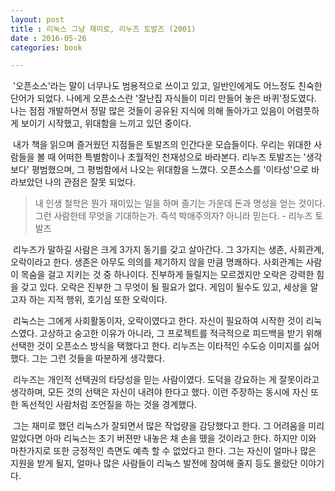 ```yaml
---
layout: post
title : 리눅스 그냥 재미로, 리누즈 토발즈 (2001)
date : 2016-05-26
categories: book

---
```



&nbsp;'오픈소스'라는 말이 너무나도 범용적으로 쓰이고 있고, 일반인에게도 어느정도 친숙한 단어가 되었다. 나에게 오픈소스란 '잘난집 자식들이 미리 만들어 놓은 바퀴'정도였다. 나는 점점 개발하면서 정말 많은 것들이 공유된 지식에 의해 돌아가고 있음이 어렴풋하게 보이기 시작했고, 위대함을 느끼고 있던 중이다.

&nbsp;내가 책을 읽으며 즐거웠던 지점들은 토발즈의 인간다운 모습들이다. 우리는 위대한 사람들을 볼 때 어떠한 특별함이나 초월적인 천재성으로 바라본다. 리누즈 토발즈는 '생각보다' 평범했으며, 그 평범함에서 나오는 위대함을 느꼈다. 오픈소스를 '이타성'으로 바라보았던 나의 관점은 잘못 되었다.

> 내 인생 철학은 뭔가 재미있는 일을 하며 즐기는 가운데 돈과 명성을 얻는 것이다. 그런 사람한테 무엇을 기대하는가. 즉석 박애주의자? 아니라 믿는다.  - 리누즈 토발즈

&nbsp;리누즈가 말하길 사람은 크게 3가지 동기를 갖고  살아간다. 그 3가지는 생존, 사회관계, 오락이라고 한다. 생존은 아무도 의의를 제기하지 않을 만큼 명쾌하다. 사회관계는 사람이 목숨을 걸고 지키는 것 중 하나이다. 진부하게 들릴지는 모르겠지만 오락은 강력한 힘을 갖고 있다. 오락은 진부한 그 무엇이 될 필요가 없다. 게임이 될수도 있고, 세상을 알고자 하는 지적 행위, 호기심 또한 오락이다.

&nbsp;리눅스는 그에게 사회활동이자, 오락이였다고 한다. 자신이 필요하여 시작한 것이 리눅스였다. 고상하고 숭고한 이유가 아니라, 그 프로젝트를 적극적으로 피드백을 받기 위해 선택한 것이 오픈소스 방식을 택했다고 한다. 리누즈는 이타적인 수도승 이미지를 싫어했다. 그는 그런 것들을 따분하게 생각했다.

&nbsp;리누즈는 개인적 선택권의 타당성을 믿는 사람이였다. 도덕을 강요하는 게 잘못이라고 생각하며, 모든 것의 선택은 자신이 내려야 한다고 했다. 이런 주장하는 동시에 자신 또한 독선적인 사람처럼 조언질을 하는 것을 경계했다.

&nbsp;그는 재미로 했던 리눅스가 잘되면서 많은 작업량을 감당했다고 한다. 그 어려움을 미리 알았다면 아마 리눅스는 초기 버젼만 내놓은 채 손을 뗐을 것이라고 한다. 하지만 이와 마찬가지로 또한 긍정적인 측면도 예측 할 수 없었다고 한다. 그는 자신이 얼마나 많은 지원을 받게 될지, 얼마나 많은 사람들이 리눅스 발전에 참여해 줄지 등도 몰랐단 이야기다.
